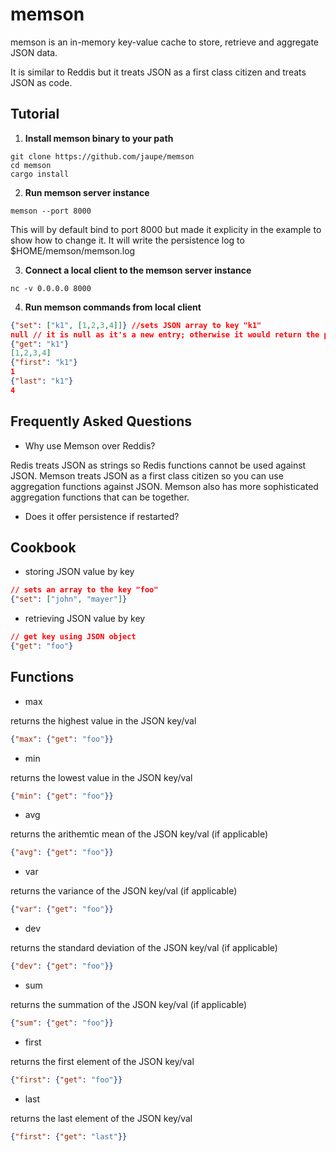 # memson

memson is an in-memory key-value cache to store, retrieve and aggregate JSON data. 

It is similar to Reddis but it treats JSON as a first class citizen and treats JSON as code.

## Tutorial

1. **Install memson binary to your path**

``` shell
git clone https://github.com/jaupe/memson
cd memson
cargo install
```

2. **Run memson server instance**

``` shell
memson --port 8000
```

This will by default bind to port 8000 but made it explicity in the example to show how to change it. It will write the persistence log to $HOME/memson/memson.log

3. **Connect a local client to the memson server instance**

``` shell 
nc -v 0.0.0.0 8000
```

4. **Run memson commands from local client**

``` json
{"set": ["k1", [1,2,3,4]]} //sets JSON array to key "k1"
null // it is null as it's a new entry; otherwise it would return the previous value
{"get": "k1"}
[1,2,3,4]
{"first": "k1"}
1
{"last": "k1"}
4
```


## Frequently Asked Questions

* Why use Memson over Reddis?

Redis treats JSON as strings so Redis functions cannot be used against JSON. Memson treats JSON as a first class citizen so you can use aggregation functions against JSON. Memson also has more sophisticated aggregation functions that can be together.

* Does it offer persistence if restarted?

## Cookbook

* storing JSON value by key

``` json
// sets an array to the key "foo"
{"set": ["john", "mayer"]}
```

* retrieving JSON value by key

``` json
// get key using JSON object
{"get": "foo"}
```

## Functions

* max

returns the highest value in the JSON key/val

``` json
{"max": {"get": "foo"}}
```

* min

returns the lowest value in the JSON key/val

``` json
{"min": {"get": "foo"}}
```

* avg

returns the arithemtic mean of the JSON key/val (if applicable)

``` json
{"avg": {"get": "foo"}}
```

* var

returns the variance of the JSON key/val (if applicable)

``` json
{"var": {"get": "foo"}}
```

* dev

returns the standard deviation of the JSON key/val (if applicable)

``` json
{"dev": {"get": "foo"}}
```

* sum

returns the summation of the JSON key/val (if applicable)

``` json
{"sum": {"get": "foo"}}
```

* first 

returns the first element of the JSON key/val

``` json
{"first": {"get": "foo"}}
```

* last 

returns the last element of the JSON key/val

``` json
{"first": {"get": "last"}}
```